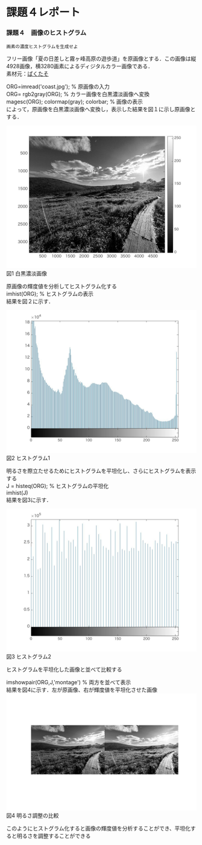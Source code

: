 

# 課題４レポート
### 課題４　画像のヒストグラム
    画素の濃度ヒストグラムを生成せよ

フリー画像「夏の日差しと霧ヶ峰高原の遊歩道」を原画像とする．この画像は縦4928画像，横3280画素によるディジタルカラー画像である．  
素材元：[ぱくたそ](https://www.pakutaso.com/20180713199post-16829.html,"画像元リンク")

ORG=imread('coast.jpg'); % 原画像の入力  
ORG= rgb2gray(ORG); % カラー画像を白黒濃淡画像へ変換  
magesc(ORG); colormap(gray); colorbar; % 画像の表示  
によって，原画像を白黒濃淡画像へ変換し，表示した結果を図１に示し原画像とする．  

![原画像](https://github.com/masassy38062/lecture_image_processing/blob/master/image/4-1.jpg?raw=true)  
図1 白黒濃淡画像

原画像の輝度値を分析してヒストグラム化する  
imhist(ORG); % ヒストグラムの表示  
結果を図２に示す．

![原画像](https://github.com/masassy38062/lecture_image_processing/blob/master/image/4-2.jpg?raw=true)  
図2 ヒストグラム1

明るさを際立たせるためにヒストグラムを平坦化し、さらにヒストグラムを表示する  
J = histeq(ORG); % ヒストグラムの平坦化  
imhist(J)  
結果を図3に示す．

![原画像](https://github.com/masassy38062/lecture_image_processing/blob/master/image/4-3.jpg?raw=true)  
図3 ヒストグラム2

ヒストグラムを平坦化した画像と並べて比較する

imshowpair(ORG,J,'montage') % 両方を並べて表示  
結果を図4に示す．左が原画像、右が輝度値を平坦化させた画像  
![原画像](https://github.com/masassy38062/lecture_image_processing/blob/master/image/4-4.jpg?raw=true)  
図4 明るさ調整の比較

このようにヒストグラム化すると画像の輝度値を分析することができ、平坦化すると明るさを調整することができる
